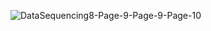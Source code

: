 
![DataSequencing8-Page-9-Page-9-Page-10](https://github.com/JeffreySarnoff/WindowedFunctions.jl/assets/1682118/166e0dde-d112-4074-949d-ad58a174b662)
